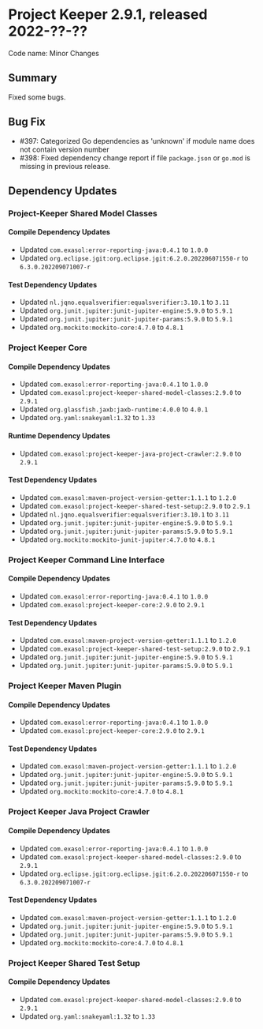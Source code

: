 # Project Keeper 2.9.1, released 2022-??-??

Code name: Minor Changes

## Summary

Fixed some bugs.

## Bug Fix

* #397: Categorized Go dependencies as 'unknown' if module name does not contain version number
* #398: Fixed dependency change report if file `package.json` or `go.mod` is missing in previous release.

## Dependency Updates

### Project-Keeper Shared Model Classes

#### Compile Dependency Updates

* Updated `com.exasol:error-reporting-java:0.4.1` to `1.0.0`
* Updated `org.eclipse.jgit:org.eclipse.jgit:6.2.0.202206071550-r` to `6.3.0.202209071007-r`

#### Test Dependency Updates

* Updated `nl.jqno.equalsverifier:equalsverifier:3.10.1` to `3.11`
* Updated `org.junit.jupiter:junit-jupiter-engine:5.9.0` to `5.9.1`
* Updated `org.junit.jupiter:junit-jupiter-params:5.9.0` to `5.9.1`
* Updated `org.mockito:mockito-core:4.7.0` to `4.8.1`

### Project Keeper Core

#### Compile Dependency Updates

* Updated `com.exasol:error-reporting-java:0.4.1` to `1.0.0`
* Updated `com.exasol:project-keeper-shared-model-classes:2.9.0` to `2.9.1`
* Updated `org.glassfish.jaxb:jaxb-runtime:4.0.0` to `4.0.1`
* Updated `org.yaml:snakeyaml:1.32` to `1.33`

#### Runtime Dependency Updates

* Updated `com.exasol:project-keeper-java-project-crawler:2.9.0` to `2.9.1`

#### Test Dependency Updates

* Updated `com.exasol:maven-project-version-getter:1.1.1` to `1.2.0`
* Updated `com.exasol:project-keeper-shared-test-setup:2.9.0` to `2.9.1`
* Updated `nl.jqno.equalsverifier:equalsverifier:3.10.1` to `3.11`
* Updated `org.junit.jupiter:junit-jupiter-engine:5.9.0` to `5.9.1`
* Updated `org.junit.jupiter:junit-jupiter-params:5.9.0` to `5.9.1`
* Updated `org.mockito:mockito-junit-jupiter:4.7.0` to `4.8.1`

### Project Keeper Command Line Interface

#### Compile Dependency Updates

* Updated `com.exasol:error-reporting-java:0.4.1` to `1.0.0`
* Updated `com.exasol:project-keeper-core:2.9.0` to `2.9.1`

#### Test Dependency Updates

* Updated `com.exasol:maven-project-version-getter:1.1.1` to `1.2.0`
* Updated `com.exasol:project-keeper-shared-test-setup:2.9.0` to `2.9.1`
* Updated `org.junit.jupiter:junit-jupiter-engine:5.9.0` to `5.9.1`
* Updated `org.junit.jupiter:junit-jupiter-params:5.9.0` to `5.9.1`

### Project Keeper Maven Plugin

#### Compile Dependency Updates

* Updated `com.exasol:error-reporting-java:0.4.1` to `1.0.0`
* Updated `com.exasol:project-keeper-core:2.9.0` to `2.9.1`

#### Test Dependency Updates

* Updated `com.exasol:maven-project-version-getter:1.1.1` to `1.2.0`
* Updated `org.junit.jupiter:junit-jupiter-engine:5.9.0` to `5.9.1`
* Updated `org.junit.jupiter:junit-jupiter-params:5.9.0` to `5.9.1`
* Updated `org.mockito:mockito-core:4.7.0` to `4.8.1`

### Project Keeper Java Project Crawler

#### Compile Dependency Updates

* Updated `com.exasol:error-reporting-java:0.4.1` to `1.0.0`
* Updated `com.exasol:project-keeper-shared-model-classes:2.9.0` to `2.9.1`
* Updated `org.eclipse.jgit:org.eclipse.jgit:6.2.0.202206071550-r` to `6.3.0.202209071007-r`

#### Test Dependency Updates

* Updated `com.exasol:maven-project-version-getter:1.1.1` to `1.2.0`
* Updated `org.junit.jupiter:junit-jupiter-engine:5.9.0` to `5.9.1`
* Updated `org.junit.jupiter:junit-jupiter-params:5.9.0` to `5.9.1`
* Updated `org.mockito:mockito-core:4.7.0` to `4.8.1`

### Project Keeper Shared Test Setup

#### Compile Dependency Updates

* Updated `com.exasol:project-keeper-shared-model-classes:2.9.0` to `2.9.1`
* Updated `org.yaml:snakeyaml:1.32` to `1.33`
